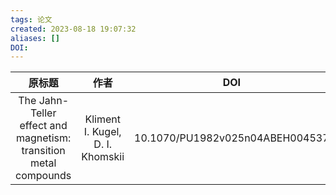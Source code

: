 ```yaml
---
tags: 论文
created: 2023-08-18 19:07:32
aliases: []
DOI: 
---
```


| 原标题 | 作者|DOI|
|:-:|:-:|:-:|
|The Jahn-Teller effect and magnetism: transition metal compounds|Kliment I. Kugel, D. I. Khomskii|10.1070/PU1982v025n04ABEH004537 |
